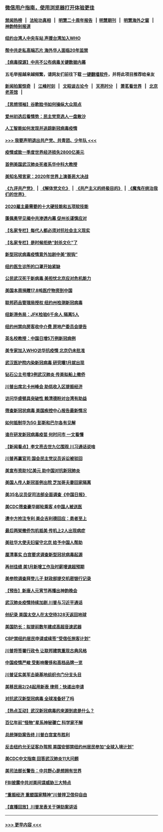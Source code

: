 ### [微信用户指南，使用浏览器打开体验更佳](https://github.com/gfw-breaker/banned-news1/blob/master/indexes/wechat-guide.md?t=0)
#### [禁闻热榜](热点新闻.md?t=0)  &nbsp;&nbsp;|&nbsp;&nbsp; [法轮功真相](https://github.com/gfw-breaker/truth/blob/master/README.md?t=0) &nbsp;&nbsp;|&nbsp;&nbsp; [明慧二十周年报告](https://github.com/gfw-breaker/mh-reports/blob/master/README.md?t=0) &nbsp;&nbsp;|&nbsp;&nbsp;[明慧期刊](https://github.com/gfw-breaker/mh-qikan) &nbsp;&nbsp;|&nbsp;&nbsp; [明慧海外之窗](https://github.com/gfw-breaker/mh-news/blob/master/README.md?t=0) &nbsp;&nbsp;|&nbsp;&nbsp; [神韵特别报道](https://github.com/gfw-breaker/mh-news/blob/master/shenyun.md?t=0)
#### [纽约台湾人中央车站  声援台湾加入WHO](../pages/nsc412/n11857757.md?t=02102055) 
#### [帮中共走私高端芯片 海外华人面临20年监禁](../pages/nsc412/n11855016.md?t=02102055) 
#### [【病毒探源】中共不公布病毒关键数据内幕](../pages/nsc412/n11856584.md?t=02102055) 
#### 五毛举报越来越频繁，请网友们前往下载 [一键翻墙软件](https://github.com/gfw-breaker/ssr-accounts)，并将此项目推荐给亲友
#### [新闻拍案惊奇](https://github.com/gfw-breaker/banned-news1/blob/master/pages/link4.md) &nbsp;&nbsp;|&nbsp;&nbsp; [江峰时刻](https://github.com/gfw-breaker/banned-news1/blob/master/pages/link4.md) &nbsp;&nbsp;|&nbsp;&nbsp; [文昭谈古论今](https://github.com/gfw-breaker/banned-news1/blob/master/pages/link4.md) &nbsp;&nbsp;|&nbsp;&nbsp; [天亮时分](https://github.com/gfw-breaker/banned-news1/blob/master/pages/link4.md) &nbsp;&nbsp;|&nbsp;&nbsp; [萧茗看世界](https://github.com/gfw-breaker/banned-news1/blob/master/pages/link4.md) &nbsp;&nbsp;|&nbsp;&nbsp; [北京老茶馆](https://github.com/gfw-breaker/banned-news1/blob/master/pages/link4.md) &nbsp;&nbsp;|&nbsp;&nbsp; 
#### [【思想领袖】谷歌脸书如何操纵大众观点](../pages/nsc412/n11680874.md?t=02102055) 
#### [爱州初选后看情势：民主党竞选人一盘散沙](../pages/nsc412/n11856557.md?t=02102055) 
#### [人工智能如何发现并追踪新冠病毒疫情](../pages/nsc412/n11856398.md?t=02102055) 
#### [>>> 我要声明退出共产党、共青团、少年队 <<<](https://github.com/begood0513/goodnews/blob/master/quit/letter.md) 
#### [疫情或致一季度世界经济损失2800亿美元](../pages/nsc412/n11855639.md?t=02102055) 
#### [首例美国武汉肺炎死者系华中科大教授](../pages/nsc412/n11855500.md?t=02102055) 
#### [美知名预言家：2020年世界上演善恶大决战](../pages/nsc412/n11855418.md?t=02102055) 
#### [《九评共产党》](https://github.com/begood0513/9ping.md/blob/master/README.md) &nbsp;|&nbsp; [《解体党文化》](../../../../jtdwh.md/blob/master/README.md)  &nbsp;|&nbsp; [《共产主义的终极目的》](../../../../gczydzjmd.md/blob/master/README.md) &nbsp;|&nbsp; [《魔鬼在统治我们的世界》](../../../../mgztzwmdsj.md/blob/master/README.md) 
#### [2020雇主最需要的十大硬技能和五项软技能](../pages/nsc412/n11850953.md?t=02102055) 
#### [蓬佩奥罕见揭中共渗透内幕 促州长谨慎应对](../pages/nsc412/n11854685.md?t=02102055) 
#### [【名家专栏】每代人都必须对抗社会主义现实](../pages/nsc412/n11831412.md?t=02102055) 
#### [【名家专栏】是时候拒绝“封杀文化”了](../pages/nsc412/n11814093.md?t=02102055) 
#### [新型冠状病毒疫情意外加剧中美“脱钩”](../pages/nsc412/n11854475.md?t=02102055) 
#### [纽约医生诊所的口罩开始紧缺](../pages/nsc412/n11853364.md?t=02102055) 
#### [公民武汉死于新病毒 美担忧北京应对危机能力](../pages/nsc412/n11854331.md?t=02102055) 
#### [美国本周捐赠17.8吨医疗物资到中国](../pages/nsc412/n11854269.md?t=02102055) 
#### [联邦药品管理局授权  纽约州检测新冠病毒](../pages/nsc412/n11853371.md?t=02102055) 
#### [纽新港务局：JFK检验6千余人  隔离5人](../pages/nsc412/n11853366.md?t=02102055) 
#### [纽约州禁向房客收中介费  房地产委员会提告](../pages/nsc412/n11853360.md?t=02102055) 
#### [英名校教授：中国日增5万例新冠病例](../pages/nsc412/n11854174.md?t=02102055) 
#### [美专家加入WHO访华抗疫情 北京仍未批准](../pages/nsc412/n11854043.md?t=02102055) 
#### [武汉医护院内染新冠病毒 研究曝1月就出现](../pages/nsc412/n11852928.md?t=02102055) 
#### [钻石公主号增3例武汉肺炎 传美拟船上撤侨](../pages/nsc412/n11853240.md?t=02102055) 
#### [川普出席北卡州峰会 助低收入区提振经济](../pages/nsc412/n11853232.md?t=02102055) 
#### [访问华盛顿具突破性 赖清德盼对台湾有助益](../pages/nsc412/n11853129.md?t=02102055) 
#### [筛查新冠状病毒 美国疾控中心报告最新情况](../pages/nsc412/n11853070.md?t=02102055) 
#### [如何抵制华为5G 彭斯和巴尔各有见解](../pages/nsc412/n11852535.md?t=02102055) 
#### [谁在研发新冠病毒疫苗 何时问市 一文看懂](../pages/nsc412/n11852840.md?t=02102055) 
#### [【新闻看点】李文亮去世九亿围观 川习通话说啥](../pages/nsc412/n11852360.md?t=02102055) 
#### [川普再赢官司 国会民主党议员诉讼被驳回](../pages/nsc412/n11852287.md?t=02102055) 
#### [美宣布资助1亿美元 助中国对抗新冠肺炎](../pages/nsc412/n11852531.md?t=02102055) 
#### [美国人传人新冠首例出院 芝加哥夫妻回家隔离](../pages/nsc412/n11852452.md?t=02102055) 
#### [美35名议员促司法部全面调查《中国日报》](../pages/nsc412/n11852435.md?t=02102055) 
#### [美CDC筛查豪华邮轮乘客 4中国人被送医](../pages/nsc412/n11852085.md?t=02102055) 
#### [遭中方抢注专利 美企吉利德回应：患者至上](../pages/nsc412/n11852037.md?t=02102055) 
#### [最后两架撤侨包机抵美 传机上2人出现病症](../pages/nsc412/n11852173.md?t=02102055) 
#### [美驻华大使夫妇留守北京 给予中国人帮助](../pages/nsc412/n11852165.md?t=02102055) 
#### [厘清事实 白宫要求调查新型冠状病毒起源](../pages/nsc412/n11852106.md?t=02102055) 
#### [再创佳绩 美1月新增工作及时薪增速超预期](../pages/nsc412/n11852174.md?t=02102055) 
#### [美参院调查拜登儿子 财政部提交机密银行记录](../pages/nsc412/n11851808.md?t=02102055) 
#### [【预告】新唐人元宵节再播出神韵晚会](../pages/nsc412/n11843192.md?t=02102055) 
#### [武汉肺炎疫情持续加剧 川普与习近平通话](../pages/nsc412/n11851613.md?t=02102055) 
#### [创纪录 美国太空人在太空待328天返回地球](../pages/nsc412/n11851266.md?t=02102055) 
#### [美国防长：拟提前数年建成高超音速武器](../pages/nsc412/n11850959.md?t=02102055) 
#### [CBP禁纽约居民申请或续签“受信任旅客计划”](../pages/nsc412/n11850857.md?t=02102055) 
#### [川普将签署行政令 让联邦建筑重现古典风格](../pages/nsc412/n11850654.md?t=02102055) 
#### [中国疫情严峻 受影响奢侈和高档品牌一览](../pages/nsc412/n11850319.md?t=02102055) 
#### [川普证实美军击毙基地组织也门分支头目](../pages/nsc412/n11850383.md?t=02102055) 
#### [美移民局2/24起用新表 律师：快递出申请](../pages/nsc412/n11848220.md?t=02102055) 
#### [对抗武汉新型冠病毒 全球准备好了吗](../pages/nsc412/n11850142.md?t=02102055) 
#### [【热点互动】武汉新冠病毒的来源到底是什么？](../pages/nsc412/n11849749.md?t=02102055) 
#### [百亿年前“怪物”星系神秘骤亡 科学家不解](../pages/nsc412/n11849863.md?t=02102055) 
#### [总统弹劾案告终 川普白宫宣布胜利](../pages/nsc412/n11849985.md?t=02102055) 
#### [反击纽约允无证客办驾照  美国安部禁纽约州居民参加“全球入境计划”](../pages/nsc412/n11849828.md?t=02102055) 
#### [美CDC中文指南 回答武汉肺炎11大问题](../pages/nsc412/n11849703.md?t=02102055) 
#### [美司法部长警告：中共野心是想拥有世界](../pages/nsc412/n11849769.md?t=02102055) 
#### [FBI披露中共对美间谍威胁三大特点](../pages/nsc412/n11849700.md?t=02102055) 
#### [“重振经济 重塑国家精神”川普捍卫信仰自由](../pages/nsc412/n11849641.md?t=02102055) 
#### [【直播回放】川普发表关于弹劾案讲话](../pages/nsc412/n11849472.md?t=02102055) 

----
#### [ >>> 更早内容 <<< ](../indexes/nsc412-earlier.md)
